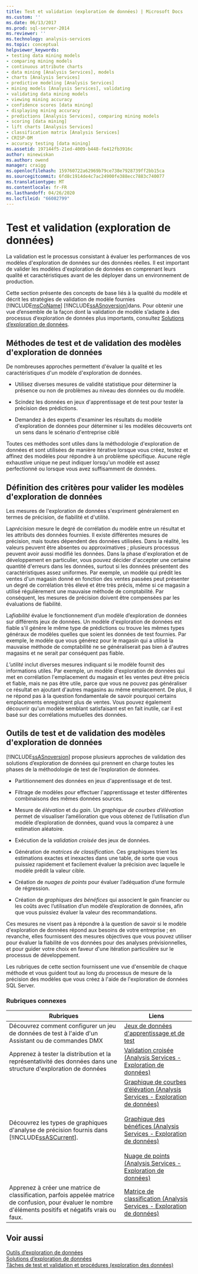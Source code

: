 ```yaml
---
title: Test et validation (exploration de données) | Microsoft Docs
ms.custom: ''
ms.date: 06/13/2017
ms.prod: sql-server-2014
ms.reviewer: ''
ms.technology: analysis-services
ms.topic: conceptual
helpviewer_keywords:
- testing data mining models
- comparing mining models
- continuous attribute charts
- data mining [Analysis Services], models
- charts [Analysis Services]
- predictive modeling [Analysis Services]
- mining models [Analysis Services], validating
- validating data mining models
- viewing mining accuracy
- confidence scores [data mining]
- displaying mining accuracy
- predictions [Analysis Services], comparing mining models
- scoring [data mining]
- lift charts [Analysis Services]
- classification matrix [Analysis Services]
- CRISP-DM
- accuracy testing [data mining]
ms.assetid: 197144f5-21ed-4009-b448-fe412fb3916c
author: minewiskan
ms.author: owend
manager: craigg
ms.openlocfilehash: 159760722a62969b79ce738e7928739ff2bb15ca
ms.sourcegitcommit: 6fd8c1914de4c7ac24900fe388ecc7883c740077
ms.translationtype: MT
ms.contentlocale: fr-FR
ms.lasthandoff: 04/26/2020
ms.locfileid: "66082799"
---
```

# <a name="testing-and-validation-data-mining"></a>Test et validation (exploration de données)
  La validation est le processus consistant à évaluer les performances de vos modèles d'exploration de données sur des données réelles. Il est important de valider les modèles d'exploration de données en comprenant leurs qualité et caractéristiques avant de les déployer dans un environnement de production.  
  
 Cette section présente des concepts de base liés à la qualité du modèle et décrit les stratégies de validation de modèle fournies [!INCLUDE[msCoName](../../includes/msconame-md.md)] [!INCLUDE[ssASnoversion](../../includes/ssasnoversion-md.md)]dans. Pour obtenir une vue d’ensemble de la façon dont la validation de modèle s’adapte à des processus d’exploration de données plus importants, consultez [Solutions d’exploration de données](data-mining-solutions.md).  
  
## <a name="methods-for-testing-and-validation-of-data-mining-models"></a>Méthodes de test et de validation des modèles d'exploration de données  
 De nombreuses approches permettent d'évaluer la qualité et les caractéristiques d'un modèle d'exploration de données.  
  
-   Utilisez diverses mesures de validité statistique pour déterminer la présence ou non de problèmes au niveau des données ou du modèle.  
  
-   Scindez les données en jeux d'apprentissage et de test pour tester la précision des prédictions.  
  
-   Demandez à des experts d'examiner les résultats du modèle d'exploration de données pour déterminer si les modèles découverts ont un sens dans le scénario d'entreprise ciblé  
  
 Toutes ces méthodes sont utiles dans la méthodologie d'exploration de données et sont utilisées de manière itérative lorsque vous créez, testez et affinez des modèles pour répondre à un problème spécifique. Aucune règle exhaustive unique ne peut indiquer lorsqu'un modèle est assez perfectionné ou lorsque vous avez suffisamment de données.  
  
## <a name="definition-of-criteria-for-validating-data-mining-models"></a>Définition des critères pour valider les modèles d'exploration de données  
 Les mesures de l'exploration de données s'expriment généralement en termes de précision, de fiabilité et d'utilité.  
  
 La*précision* mesure le degré de corrélation du modèle entre un résultat et les attributs des données fournies. Il existe différentes mesures de précision, mais toutes dépendent des données utilisées. Dans la réalité, les valeurs peuvent être absentes ou approximatives ; plusieurs processus peuvent avoir aussi modifié les données. Dans la phase d'exploration et de développement en particulier, vous pouvez décider d'accepter une certaine quantité d'erreurs dans les données, surtout si les données présentent des caractéristiques assez uniformes. Par exemple, un modèle qui prédit les ventes d'un magasin donné en fonction des ventes passées peut présenter un degré de corrélation très élevé et être très précis, même si ce magasin a utilisé régulièrement une mauvaise méthode de comptabilité. Par conséquent, les mesures de précision doivent être compensées par les évaluations de fiabilité.  
  
 La*fiabilité* évalue le fonctionnement d’un modèle d’exploration de données sur différents jeux de données. Un modèle d'exploration de données est fiable s'il génère le même type de prédictions ou trouve les mêmes types généraux de modèles quelles que soient les données de test fournies. Par exemple, le modèle que vous générez pour le magasin qui a utilisé la mauvaise méthode de comptabilité ne se généraliserait pas bien à d'autres magasins et ne serait par conséquent pas fiable.  
  
 *L’utilité* inclut diverses mesures indiquant si le modèle fournit des informations utiles. Par exemple, un modèle d'exploration de données qui met en corrélation l'emplacement du magasin et les ventes peut être précis et fiable, mais ne pas être utile, parce que vous ne pouvez pas généraliser ce résultat en ajoutant d'autres magasins au même emplacement. De plus, il ne répond pas à la question fondamentale de savoir pourquoi certains emplacements enregistrent plus de ventes. Vous pouvez également découvrir qu'un modèle semblant satisfaisant est en fait inutile, car il est basé sur des corrélations mutuelles des données.  
  
## <a name="tools-for-testing-and-validation-of-mining-models"></a>Outils de test et de validation des modèles d'exploration de données  
 [!INCLUDE[ssASnoversion](../../includes/ssasnoversion-md.md)] propose plusieurs approches de validation des solutions d’exploration de données qui prennent en charge toutes les phases de la méthodologie de test de l’exploration de données.  
  
-   Partitionnement des données en jeux d'apprentissage et de test.  
  
-   Filtrage de modèles pour effectuer l'apprentissage et tester différentes combinaisons des mêmes données sources.  
  
-   Mesure de *élévation* et du *gain*. Un *graphique de courbes d’élévation* permet de visualiser l’amélioration que vous obtenez de l’utilisation d’un modèle d’exploration de données, quand vous la comparez à une estimation aléatoire.  
  
-   Exécution de la *validation croisée* des jeux de données.  
  
-   Génération de *matrices de classification*. Ces graphiques trient les estimations exactes et inexactes dans une table, de sorte que vous puissiez rapidement et facilement évaluer la précision avec laquelle le modèle prédit la valeur cible.  
  
-   Création de *nuages de points* pour évaluer l’adéquation d’une formule de régression.  
  
-   Création de *graphiques des bénéfices* qui associent le gain financier ou les coûts avec l’utilisation d’un modèle d’exploration de données, afin que vous puissiez évaluer la valeur des recommandations.  
  
 Ces mesures ne visent pas à répondre à la question de savoir si le modèle d'exploration de données répond aux besoins de votre entreprise ; en revanche, elles fournissent des mesures objectives que vous pouvez utiliser pour évaluer la fiabilité de vos données pour des analyses prévisionnelles, et pour guider votre choix en faveur d'une itération particulière sur le processus de développement.  
  
 Les rubriques de cette section fournissent une vue d'ensemble de chaque méthode et vous guident tout au long du processus de mesure de la précision des modèles que vous créez à l'aide de l'exploration de données SQL Server.  
  
### <a name="related-topics"></a>Rubriques connexes  
  
|Rubriques|Liens|  
|------------|-----------|  
|Découvrez comment configurer un jeu de données de test à l'aide d'un Assistant ou de commandes DMX|[Jeux de données d'apprentissage et de test](training-and-testing-data-sets.md)|  
|Apprenez à tester la distribution et la représentativité des données dans une structure d'exploration de données|[Validation croisée &#40;Analysis Services - Exploration de données&#41;](cross-validation-analysis-services-data-mining.md)|  
|Découvrez les types de graphiques d'analyse de précision fournis dans [!INCLUDE[ssASCurrent](../../includes/ssascurrent-md.md)].|[Graphique de courbes d’élévation &#40;Analysis Services - Exploration de données&#41;](lift-chart-analysis-services-data-mining.md)<br /><br /> [Graphique des bénéfices &#40;Analysis Services - Exploration de données&#41;](profit-chart-analysis-services-data-mining.md)<br /><br /> [Nuage de points &#40;Analysis Services - Exploration de données&#41;](scatter-plot-analysis-services-data-mining.md)|  
|Apprenez à créer une matrice de classification, parfois appelée matrice de confusion, pour évaluer le nombre d'éléments positifs et négatifs vrais ou faux.|[Matrice de classification &#40;Analysis Services - Exploration de données&#41;](classification-matrix-analysis-services-data-mining.md)|  
  
## <a name="see-also"></a>Voir aussi  
 [Outils d’exploration de données](data-mining-tools.md)   
 [Solutions d’exploration de données](data-mining-solutions.md)   
 [Tâches de test et validation et procédures &#40;exploration des données&#41;](testing-and-validation-tasks-and-how-tos-data-mining.md)  
  
  
